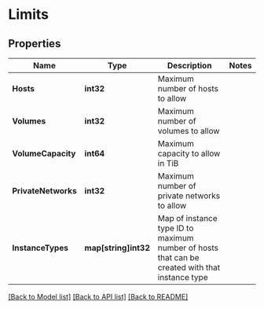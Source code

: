 # Limits

## Properties

Name | Type | Description | Notes
------------ | ------------- | ------------- | -------------
**Hosts** | **int32** | Maximum number of hosts to allow | 
**Volumes** | **int32** | Maximum number of volumes to allow | 
**VolumeCapacity** | **int64** | Maximum capacity to allow in TiB | 
**PrivateNetworks** | **int32** | Maximum number of private networks to allow | 
**InstanceTypes** | **map[string]int32** | Map of instance type ID to maximum number of hosts that can be created with that instance type | 

[[Back to Model list]](../README.md#documentation-for-models) [[Back to API list]](../README.md#documentation-for-api-endpoints) [[Back to README]](../README.md)


